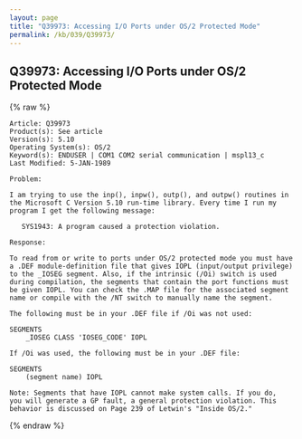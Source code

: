 ```yaml
---
layout: page
title: "Q39973: Accessing I/O Ports under OS/2 Protected Mode"
permalink: /kb/039/Q39973/
---
```


## Q39973: Accessing I/O Ports under OS/2 Protected Mode

{% raw %}

	Article: Q39973
	Product(s): See article
	Version(s): 5.10
	Operating System(s): OS/2
	Keyword(s): ENDUSER | COM1 COM2 serial communication | mspl13_c
	Last Modified: 5-JAN-1989
	
	Problem:
	
	I am trying to use the inp(), inpw(), outp(), and outpw() routines in
	the Microsoft C Version 5.10 run-time library. Every time I run my
	program I get the following message:
	
	   SYS1943: A program caused a protection violation.
	
	Response:
	
	To read from or write to ports under OS/2 protected mode you must have
	a .DEF module-definition file that gives IOPL (input/output privilege)
	to the _IOSEG segment. Also, if the intrinsic (/Oi) switch is used
	during compilation, the segments that contain the port functions must
	be given IOPL. You can check the .MAP file for the associated segment
	name or compile with the /NT switch to manually name the segment.
	
	The following must be in your .DEF file if /Oi was not used:
	
	SEGMENTS
	    _IOSEG CLASS 'IOSEG_CODE' IOPL
	
	If /Oi was used, the following must be in your .DEF file:
	
	SEGMENTS
	    (segment name) IOPL
	
	Note: Segments that have IOPL cannot make system calls. If you do,
	you will generate a GP fault, a general protection violation. This
	behavior is discussed on Page 239 of Letwin's "Inside OS/2."

{% endraw %}
